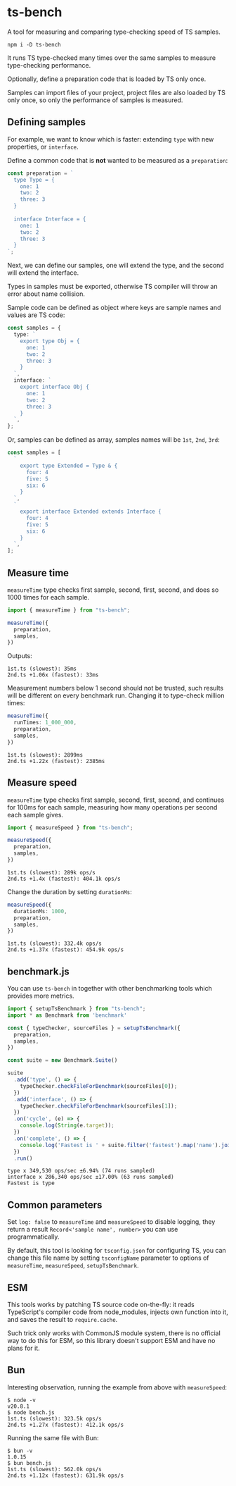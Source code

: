 # ts-bench

A tool for measuring and comparing type-checking speed of TS samples.

```shell
npm i -D ts-bench
```

It runs TS type-checked many times over the same samples to measure type-checking performance.

Optionally, define a preparation code that is loaded by TS only once.

Samples can import files of your project, project files are also loaded by TS only once,
so only the performance of samples is measured.

## Defining samples

For example, we want to know which is faster: extending `type` with new properties, or `interface`.

Define a common code that is **not** wanted to be measured as a `preparation`:

```ts
const preparation = `
  type Type = {
    one: 1
    two: 2
    three: 3
  }
  
  interface Interface = {
    one: 1
    two: 2
    three: 3
  }
`;
```

Next, we can define our samples, one will extend the type, and the second will extend the interface.

Types in samples must be exported, otherwise TS compiler will throw an error about name collision.

Sample code can be defined as object where keys are sample names and values are TS code:

```ts
const samples = {
  type: `
    export type Obj = {
      one: 1
      two: 2
      three: 3
    }
  `,
  interface: `
    export interface Obj {
      one: 1
      two: 2
      three: 3
    }
  `,
};
```

Or, samples can be defined as array, samples names will be `1st`, `2nd`, `3rd`:

```ts
const samples = [
  `
    export type Extended = Type & {
      four: 4
      five: 5
      six: 6
    }
  `,
  `
    export interface Extended extends Interface {
      four: 4
      five: 5
      six: 6
    }
  `,
];
```

## Measure time

`measureTime` type checks first sample, second, first, second, and does so 1000 times for each sample.

```ts
import { measureTime } from "ts-bench";

measureTime({
  preparation,
  samples,
})
```

Outputs:

```
1st.ts (slowest): 35ms
2nd.ts +1.06x (fastest): 33ms
```

Measurement numbers below 1 second should not be trusted, such results will be different on every benchmark run. 
Changing it to type-check million times:

```ts
measureTime({
  runTimes: 1_000_000,
  preparation,
  samples,
})
```
```
1st.ts (slowest): 2899ms
2nd.ts +1.22x (fastest): 2385ms
```

## Measure speed

`measureTime` type checks first sample, second, first, second, and continues for 100ms for each sample,
measuring how many operations per second each sample gives.

```ts
import { measureSpeed } from "ts-bench";

measureSpeed({
  preparation,
  samples,
})
```
```
1st.ts (slowest): 289k ops/s
2nd.ts +1.4x (fastest): 404.1k ops/s
```

Change the duration by setting `durationMs`:

```ts
measureSpeed({
  durationMs: 1000,
  preparation,
  samples,
})
```
```
1st.ts (slowest): 332.4k ops/s
2nd.ts +1.37x (fastest): 454.9k ops/s
```

## benchmark.js

You can use `ts-bench` in together with other benchmarking tools which provides more metrics.

```ts
import { setupTsBenchmark } from "ts-bench";
import * as Benchmark from 'benchmark'

const { typeChecker, sourceFiles } = setupTsBenchmark({
  preparation,
  samples,
})

const suite = new Benchmark.Suite()

suite
  .add('type', () => {
    typeChecker.checkFileForBenchmark(sourceFiles[0]);
  })
  .add('interface', () => {
    typeChecker.checkFileForBenchmark(sourceFiles[1]);
  })
  .on('cycle', (e) => {
    console.log(String(e.target));
  })
  .on('complete', () => {
    console.log('Fastest is ' + suite.filter('fastest').map('name').join(', '));
  })
  .run()
```
```
type x 349,530 ops/sec ±6.94% (74 runs sampled)
interface x 286,340 ops/sec ±17.00% (63 runs sampled)
Fastest is type
```

## Common parameters

Set `log: false` to `measureTime` and `measureSpeed` to disable logging, they return a result `Record<'sample name', number>` you can use programmatically.

By default, this tool is looking for `tsconfig.json` for configuring TS,
you can change this file name by setting `tsconfigName` parameter to options of `measureTime`, `measureSpeed`, `setupTsBenchmark`.

## ESM

This tools works by patching TS source code on-the-fly: it reads TypeScript's compiler code from node_modules,
injects own function into it, and saves the result to `require.cache`.

Such trick only works with CommonJS module system, there is no official way to do this for ESM,
so this library doesn't support ESM and have no plans for it.

## Bun

Interesting observation, running the example from above with `measureSpeed`:

```shell
$ node -v
v20.8.1
$ node bench.js
1st.ts (slowest): 323.5k ops/s
2nd.ts +1.27x (fastest): 412.1k ops/s
```

Running the same file with Bun:

```shell
$ bun -v
1.0.15
$ bun bench.js
1st.ts (slowest): 562.0k ops/s
2nd.ts +1.12x (fastest): 631.9k ops/s
```
